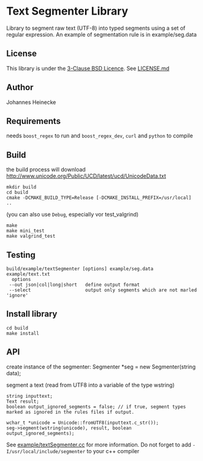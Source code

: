 # Text Segmenter Library

Library to segment raw text (UTF-8) into typed segments using a set of regular expression.
An example of segmentation rule is in example/seg.data

## License

This library is under the [3-Clause BSD Licence](https://opensource.org/licenses/BSD-3-Clause). See [LICENSE.md](LICENSE.md)


## Author

Johannes Heinecke

## Requirements

needs `boost_regex` to run and `boost_regex_dev`, `curl` and  `python` to compile


## Build

the build process will download http://www.unicode.org/Public/UCD/latest/ucd/UnicodeData.txt

    mkdir build
    cd build
    cmake -DCMAKE_BUILD_TYPE=Release [-DCMAKE_INSTALL_PREFIX=/usr/local]  ..
(you can also use `Debug`, especially vor test_valgrind)

    make
    make mini_test
    make valgrind_test
	
## Testing

    build/example/textSegmenter [options] example/seg.data example/text.txt
      options
	 --out json|col|long|short   define output format
	 --select                    output only segments which are not marled 'ignore'

## Install library
    cd build
    make install

## API

create instance of the segmenter:
    Segmenter *seg = new Segmenter(string data);

segment a text (read from UTF8 into a variable of the type wstring)

    string inputtext;
    Text result;
    boolean output_ignored_segments = false; // if true, segment types marked as ignored in the rules files if output.
    
    wchar_t *unicode = Unicode::fromUTF8(inputtext.c_str());
    seg->segment(wstring(unicode), result, boolean output_ignored_segments);




See [example/textSegmenter.cc](example/textSegmenter.cc) for more information. 
Do not forget to add `-I/usr/local/include/segmenter` to your c++ compiler

